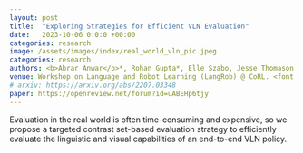 ```yaml
---
layout: post
title:  "Exploring Strategies for Efficient VLN Evaluation"
date:   2023-10-06 0:0:0 +00:00
categories: research
image: /assets/images/index/real_world_vln_pic.jpeg
categories: research
authors: <b>Abrar Anwar</b>*, Rohan Gupta*, Elle Szabo, Jesse Thomason
venue: Workshop on Language and Robot Learning (LangRob) @ CoRL. <font color="#ff0000">(Oral Presentation)</font>
# arxiv: https://arxiv.org/abs/2207.03348
paper: https://openreview.net/forum?id=uABEHp6tjy
---
```


Evaluation in the real world is often time-consuming and expensive, so we propose a targeted contrast set-based evaluation strategy to efficiently evaluate the linguistic and visual capabilities of an end-to-end VLN policy.